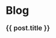 # Blog

<script setup>
import { ref, onMounted } from "vue";

const posts = ref([]);

onMounted(async () => {
  const blogFiles = import.meta.glob('/blog/*.md', { eager: true });

  const blogPosts = Object.entries(blogFiles).map(([path, module]) => {
    const { frontmatter } = module;
    return {
      // Add the base path to the URL
      url: /industry5-site${path.replace('.md', '')},

      title: frontmatter?.title || path.split('/').pop().replace('.md', ''),
      date: frontmatter?.date || '1970-01-01',
    };
  });

  posts.value = blogPosts.sort((a, b) => new Date(b.date) - new Date(a.date));
});

const formatDate = (date) =>
  new Date(date).toLocaleDateString("en-US", {
    year: "numeric",
    month: "long",
    day: "numeric",
  });
</script>

<div v-for="post in posts" :key="post.url" class="blog-item">
  <a :href="post.url" class="blog-title">{{ post.title }}</a>
</div>

<style scoped>
.blog-item {
  margin-bottom: 1.5rem;
}

.blog-date {
  font-size: 0.9rem;
  color: #666;
  margin-bottom: 0.5rem;
}

.blog-title {
  font-size: 1.1rem;
  font-weight: 600;
  color: var(--vp-c-brand);
  text-decoration: none;
}

.blog-title:hover {
  text-decoration: underline;
}
</style>
